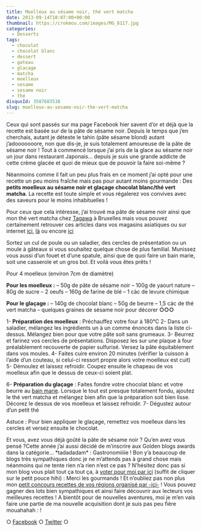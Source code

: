 ```yaml
---
title: Moelleux au sésame noir, thé vert matcha
date: 2013-09-14T18:07:00+00:00
thumbnail: https://crokmou.com/images/MG_8117.jpg
categories:
  - Desserts
tags:
  - chocolat
  - chocolat blanc
  - dessert
  - gateau
  - glacage
  - matcha
  - moelleux
  - sesame
  - sesame noir
  - thé
disqusId: 3587683538
slug: moelleux-au-sesame-noir-the-vert-matcha
---
```


Ceux qui sont passés sur ma page Facebook hier savent d’or et déjà que la recette est basée sur de la pâte de sésame noir. Depuis le temps que j’en cherchais, autant je déteste le tahin (pâte sésame blond) autant j’adooooooore, non que dis-je, je suis totalement amoureuse de la pâte de sésame noir ! Tout à commencé lorsque j’ai pris de la glace au sésame noir un jour dans restaurant Japonais… depuis je suis une grande addicte de cette crème glacée et quoi de mieux que de pouvoir la faire soi-même ?

<a name="more"></a>

Néanmoins comme il fait un peu plus frais en ce moment j’ai opté pour une recette un peu moins fraîche mais pas pour autant moins gourmande : Des **petits moelleux au sésame noir et glaçage chocolat blanc/thé vert matcha**. La recette est toute simple et vous régalerez vos convives avec des saveurs pour le moins inhabituelles !

Pour ceux que cela intéresse, j’ai trouvé ma pâte de sésame noir ainsi que mon thé vert matcha chez [Tagawa](http://www.tagawa.eu/) à Bruxelles mais vous pouvez certainement retrouver ces articles dans vos magasins asiatiques ou sur internet [ici](http://www.bienmanger.com/1F10929_Pate_Sesame.html), [là](http://www.laboutiquedujapon.fr/PrestaShop/fr/1326-pate-de-sesame-grille-noir-100ml-4932395000678.html) ou encore [ici](http://cook-shop.fr/pate-/1429-pate-de-sesame-noir-terre-exotique-3760063336412.html)

Sortez un cul de poule ou un saladier, des cercles de présentation ou un moule à gâteaux si vous souhaitez quelque chose de plus familial. Munissez vous aussi d’un fouet et d’une spatule, ainsi que de quoi faire un bain marie, soit une casserole et un gros bol. Et voilà vous êtes prêts !

Pour 4 moelleux (environ 7cm de diamètre)

**Pour les moelleux :**
– 50g de pâte de sésame noir
– 100g de yaourt nature
– 80g de sucre
– 2 oeufs
– 160g de farine de blé
– 1 càc de levure chimique

**Pour le glaçage :** – 140g de chocolat blanc – 50g de beurre – 1,5 càc de thé vert matcha – quelques graines de sésame noir pour décorer **○○○**

1- **Préparation des moelleux** : Préchauffez votre four à 180°C
2- Dans un saladier, mélangez les ingrédients un à un comme énoncés dans la liste ci-dessus. Mélangez bien pour que votre pâte soit sans grumeaux.
3- Beurrez et farinez vos cercles de présentations. Disposez les sur une plaque à four préalablement recouverte de papier sulfurisé. Versez la pâte équitablement dans vos moules.
4- Faites cuire environ 20 minutes (vérifier la cuisson à l’aide d’un couteau, si celui-ci ressort propre alors votre moelleux est cuit)
5- Démoulez et laissez refroidir. Coupez ensuite le chapeau de vos moelleux afin que le dessus de ceux-ci soient plat.

6- **Préparation du glaçage** : Faites fondre votre chocolat blanc et votre beurre au [bain marie](http://cuisine-facile.com/trucs_astuces/recette-comment-preparer-bain-marie.html). Lorsque le tout est presque totalement fondu, ajoutez le thé vert matcha et mélangez bien afin que la préparation soit bien lisse. Décorez le dessus de vos moelleux et laissez refroidir.
7- Dégustez autour d’un petit thé

Astuce : Pour bien appliquer le glaçage, remettez vos moelleux dans les cercles et versez ensuite le chocolat.

Et vous, avez vous déjà goûté la pâte de sésame noir ? Qu’en avez vous pensé ?Cette année j’ai aussi décidé de m’inscrire aux Golden blogs awards dans la catégorie… \*tadadadam\* : Gastronomiiiie ! Bon y’a beaucoup de blogs très sympathiques donc je ne m’attends pas à grand chose mais néanmoins qui ne tente rien n’a rien n’est ce pas ? N’hésitez donc pas si mon blog vous plait tout ça tout ça, à [voter pour moi par ici](http://www.golden-blog-awards.fr/blogs/crokmou.html) (suffit de cliquer sur le petit pouce hihi) : Merci les gourmands ! Et n’oubliez pas non plus mon [petit concours recettes de vos régions organisé par -ici-](http://www.crokmou.com/2013/09/1000-merci-et-un-concours.html) ! Vous pouvez gagner des lots bien sympathiques et ainsi faire découvrir aux lecteurs vos meilleures recettes ! A bientôt pour de nouvelles aventures, moi je m’en vais faire une partie de ma nouvelle acquisition dont je suis pas peu fière mouahahah : !

○ [Facebook](https://www.facebook.com/crokmou.blog) ○ [Twitter](https://twitter.com/Crokmou) ○